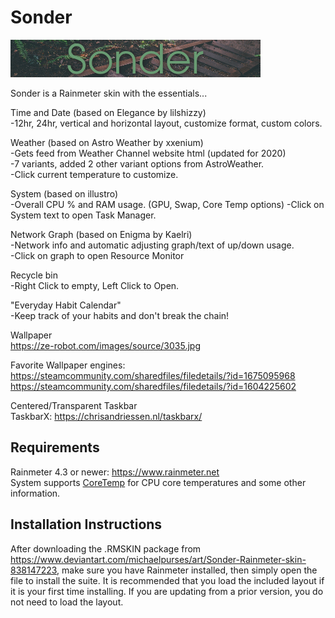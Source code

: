# Sonder
![](Skins/Sonder/@Resources/Images/header.bmp)

Sonder is a Rainmeter skin with the essentials...  

Time and Date (based on Elegance by lilshizzy)  
-12hr, 24hr, vertical and horizontal layout, customize format, custom colors.  

Weather (based on Astro Weather by xxenium)  
-Gets feed from Weather Channel website html (updated for 2020)  
-7 variants, added 2 other variant options from AstroWeather.  
-Click current temperature to customize.  

System (based on illustro)  
-Overall CPU % and RAM usage. (GPU, Swap, Core Temp options) 
-Click on System text to open Task Manager.  

Network Graph (based on Enigma by Kaelri)  
-Network info and automatic adjusting graph/text of up/down usage.  
-Click on graph to open Resource Monitor  

Recycle bin  
-Right Click to empty, Left Click to Open.   

"Everyday Habit Calendar"  
-Keep track of your habits and don't break the chain!  

Wallpaper  
https://ze-robot.com/images/source/3035.jpg  

Favorite Wallpaper engines:  
https://steamcommunity.com/sharedfiles/filedetails/?id=1675095968  
https://steamcommunity.com/sharedfiles/filedetails/?id=1604225602  


Centered/Transparent Taskbar  
TaskbarX: https://chrisandriessen.nl/taskbarx/  

## Requirements
Rainmeter 4.3 or newer: https://www.rainmeter.net  
System supports [CoreTemp](https://www.alcpu.com/CoreTemp/) for CPU core temperatures and some other information.

## Installation Instructions
After downloading the .RMSKIN package from https://www.deviantart.com/michaelpurses/art/Sonder-Rainmeter-skin-838147223, make sure you have Rainmeter installed, then simply open the file to install the suite. It is recommended that you load the included layout if it is your first time installing. If you are updating from a prior version, you do not need to load the layout.
